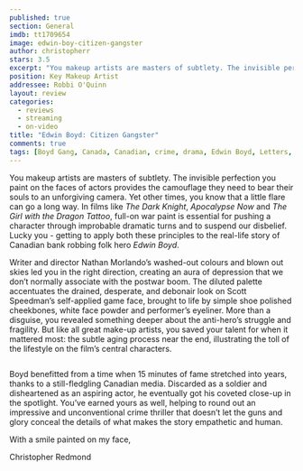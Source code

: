 ```yaml
---
published: true
section: General
imdb: tt1709654
image: edwin-boy-citizen-gangster
author: christopherr
stars: 3.5
excerpt: "You makeup artists are masters of subtlety. The invisible perfection you paint on the faces of actors provides the camouflage they need to bear their souls to an unforgiving camera. Yet other times, you know that a little flare can go a long way. In films like <em>The Dark Knight</em>, <em>Apocalypse Now</em> and <em>The Girl with the Dragon Tattoo</em>, full-on war paint is essential for pushing a character through improbable dramatic turns and to suspend our disbelief.&nbsp; Lucky you - getting to apply both these principles to the real-life story of Canadian bank robbing folk hero <em>Edwin Boyd</em>."
position: Key Makeup Artist
addressee: Robbi O'Quinn
layout: review
categories:
  - reviews
  - streaming
  - on-video
title: "Edwin Boyd: Citizen Gangster"
comments: true
tags: [Boyd Gang, Canada, Canadian, crime, drama, Edwin Boyd, Letters, Scott Speedman, true story]
---
```

<p>You makeup artists are masters of subtlety. The invisible perfection you paint on the faces of actors provides the camouflage they need to bear their souls to an unforgiving camera. Yet other times, you know that a little flare can go a long way. In films like <em>The Dark Knight</em>, <em>Apocalypse Now</em> and <em>The Girl with the Dragon Tattoo</em>, full-on war paint is essential for pushing a character through improbable dramatic turns and to suspend our disbelief.&nbsp; Lucky you - getting to apply both these principles to the real-life story of Canadian bank robbing folk hero <em>Edwin Boyd</em>.</p>
<p>Writer and director Nathan Morlando&rsquo;s washed-out colours and blown out skies led you in the right direction, creating an aura of depression that we don&rsquo;t normally associate with the postwar boom. The diluted palette accentuates the drained, desperate, and debonair look on Scott Speedman&rsquo;s self-applied game face, brought to life by simple shoe polished cheekbones, white face powder and performer&rsquo;s eyeliner. More than a disguise, you revealed something deeper about the anti-hero&rsquo;s struggle and fragility. But like all great make-up artists, you saved your talent for when it mattered most: the subtle aging process near the end, illustrating the toll of the lifestyle on the film&rsquo;s central characters.</p>
<p><span class="full-image-block ssNonEditable"><span><img src="http://static.squarespace.com/static/5005f6bcc4aa41161b33e89e/5329cf1fe4b07c068ebf74de/5329cf20e4b07c068ebf7c10/1336797673967/edwinboyd-2.jpg" alt="" /></span></span></p>
<p>Boyd benefitted from a time when 15 minutes of fame stretched into years, thanks to a still-fledgling Canadian media. Discarded as a soldier and disheartened as an aspiring actor, he eventually got his coveted close-up in the spotlight. You&rsquo;ve earned yours as well, helping to round out an impressive and unconventional crime thriller that doesn&rsquo;t let the guns and glory conceal the details of what makes the story empathetic and human.</p>
<p>With a smile painted on my face,&nbsp;</p>
<p>Christopher Redmond</p>
